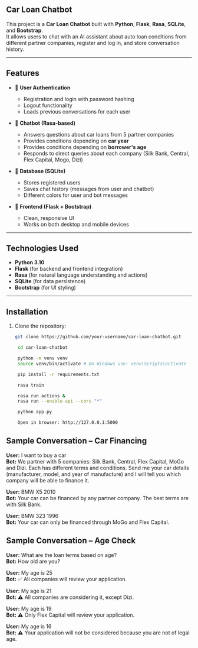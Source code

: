 ## Car Loan Chatbot

This project is a **Car Loan Chatbot** built with **Python**, **Flask**, **Rasa**, **SQLite**, and **Bootstrap**.  
It allows users to chat with an AI assistant about auto loan conditions from different partner companies, register and
log in, and store conversation history.

---

## Features

- 🔹 **User Authentication**
    - Registration and login with password hashing
    - Logout functionality
    - Loads previous conversations for each user

- 🔹 **Chatbot (Rasa-based)**
    - Answers questions about car loans from 5 partner companies
    - Provides conditions depending on **car year**
    - Provides conditions depending on **borrower's age**
    - Responds to direct queries about each company (Silk Bank, Central, Flex Capital, Mogo, Dizi)

- 🔹 **Database (SQLite)**
    - Stores registered users
    - Saves chat history (messages from user and chatbot)
    - Different colors for user and bot messages

- 🔹 **Frontend (Flask + Bootstrap)**
    - Clean, responsive UI
    - Works on both desktop and mobile devices

---

## Technologies Used

- **Python 3.10**
- **Flask** (for backend and frontend integration)
- **Rasa** (for natural language understanding and actions)
- **SQLite** (for data persistence)
- **Bootstrap** (for UI styling)

---

## Installation

1. Clone the repository:
   ```bash
   git clone https://github.com/your-username/car-loan-chatbot.git

    cd car-loan-chatbot

    python -m venv venv
    source venv/bin/activate # On Windows use: venv\Scripts\activate

    pip install -r requirements.txt

    rasa train
   
    rasa run actions &
    rasa run --enable-api --cors "*"

    python app.py
   
    Open in browser: http://127.0.0.1:5000
   

## Sample Conversation – Car Financing
**User:** I want to buy a car  
**Bot:** We partner with 5 companies: Silk Bank, Central, Flex Capital, MoGo and Dizi. Each has different terms and conditions. Send me your car details (manufacturer, model, and year of manufacture) and I will tell you which company will be able to finance it. 

**User:** BMW X5 2010  
**Bot:** Your car can be financed by any partner company. The best terms are with Silk Bank.

**User:** BMW 323 1996  
**Bot:** Your car can only be financed through MoGo and Flex Capital.


## Sample Conversation – Age Check
**User:** What are the loan terms based on age?  
**Bot:** How old are you?

**User:** My age is 25  
**Bot:** ✅ All companies will review your application.

**User:** My age is 21  
**Bot:** ⚠️ All companies are considering it, except Dizi.

**User:** My age is 19  
**Bot:** ⚠️ Only Flex Capital will review your application.

**User:** My age is 16  
**Bot:** ⚠️ Your application will not be considered because you are not of legal age.










